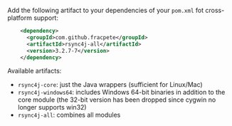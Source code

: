 Add the following artifact to your dependencies of your `pom.xml` fot cross-platform support:

```xml
    <dependency>
      <groupId>com.github.fracpete</groupId>
      <artifactId>rsync4j-all</artifactId>
      <version>3.2.7-7</version>
    </dependency>
```

Available artifacts:

* `rsync4j-core`: just the Java wrappers (sufficient for Linux/Mac)
* `rsync4j-windows64`: includes Windows 64-bit binaries in addition to the core module (the 32-bit version has been dropped since cygwin no longer supports win32)
* `rsync4j-all`: combines all modules
